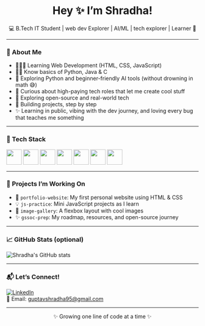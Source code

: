 <h1 align="center">Hey ✨ I’m Shradha!</h1>
<p align="center">
  💻 B.Tech IT Student | web dev Explorer | AI/ML | tech explorer | Learner 🚀
</p>

---

### 🌱 About Me

- 👩🏻‍💻 Learning Web Development (HTML, CSS, JavaScript)
- 👩‍💻 Know basics of Python, Java & C
- 🐍 Exploring Python and beginner-friendly AI tools (without drowning in math 😅)
- 💸 Curious about high-paying tech roles that let me create cool stuff
- 🎯 Exploring open-source and real-world tech
- 🎨 Building projects, step by step  
- ✨ Learning in public, vibing with the dev journey, and loving every bug that teaches me something

---
### 🚀 Tech Stack

<p align="left">
  <img src="https://cdn.jsdelivr.net/gh/devicons/devicon/icons/html5/html5-original.svg" width="40" />
  <img src="https://cdn.jsdelivr.net/gh/devicons/devicon/icons/css3/css3-original.svg" width="40" />
  <img src="https://cdn.jsdelivr.net/gh/devicons/devicon/icons/javascript/javascript-original.svg" width="40" />
  <img src="https://cdn.jsdelivr.net/gh/devicons/devicon/icons/python/python-original.svg" width="40" />
  <img src="https://cdn.jsdelivr.net/gh/devicons/devicon/icons/c/c-original.svg" width="40" />
  <img src="https://cdn.jsdelivr.net/gh/devicons/devicon/icons/java/java-original.svg" width="40" />
  <img src="https://cdn.jsdelivr.net/gh/devicons/devicon/icons/github/github-original.svg" width="40" />
</p>

---

### 📂 Projects I’m Working On

- 🎨 `portfolio-website`: My first personal website using HTML & CSS  
- 💡 `js-practice`: Mini JavaScript projects as I learn  
- 📸 `image-gallery`: A flexbox layout with cool images  
- ✨ `gssoc-prep`: My roadmap, resources, and open-source journey

---

### 📈 GitHub Stats (optional)

![Shradha's GitHub stats](https://github-readme-stats.vercel.app/api?username=sgxlzel&show_icons=true&theme=radical)

---

### 📬 Let’s Connect!

[![LinkedIn](https://img.shields.io/badge/-LinkedIn-0A66C2?style=flat-square&logo=linkedin&logoColor=white)](www.linkedin.com/in/shradha-gupta-it-dev)  
📧 Email: guptavshradha95@gmail.com  

---

<p align="center">✨ Growing one line of code at a time ✨</p>
